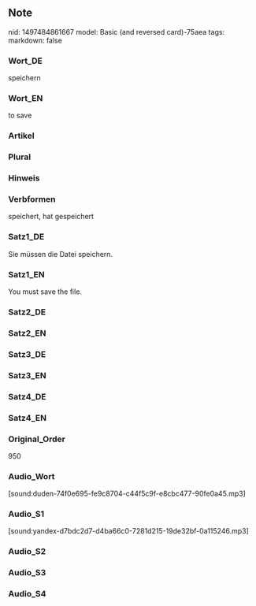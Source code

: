 ## Note
nid: 1497484861667
model: Basic (and reversed card)-75aea
tags: 
markdown: false

### Wort_DE
speichern

### Wort_EN
to save

### Artikel


### Plural


### Hinweis


### Verbformen
speichert, hat gespeichert

### Satz1_DE
Sie müssen die Datei speichern.

### Satz1_EN
You must save the file.

### Satz2_DE


### Satz2_EN


### Satz3_DE


### Satz3_EN


### Satz4_DE


### Satz4_EN


### Original_Order
950

### Audio_Wort
[sound:duden-74f0e695-fe9c8704-c44f5c9f-e8cbc477-90fe0a45.mp3]

### Audio_S1
[sound:yandex-d7bdc2d7-d4ba66c0-7281d215-19de32bf-0a115246.mp3]

### Audio_S2


### Audio_S3


### Audio_S4


